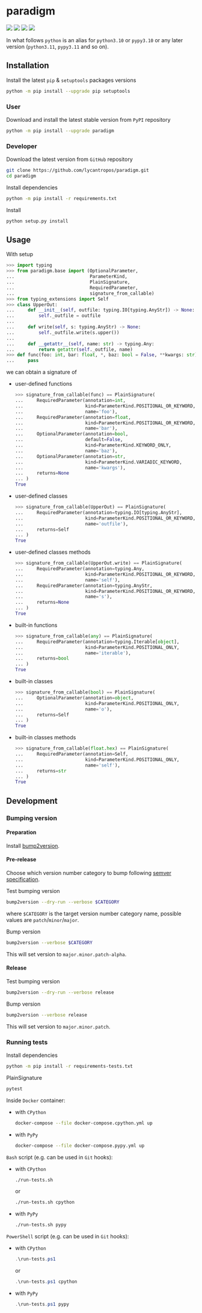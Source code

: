 paradigm
========

[![](https://github.com/lycantropos/paradigm/workflows/CI/badge.svg)](https://github.com/lycantropos/paradigm/actions/workflows/ci.yml "Github Actions")
[![](https://codecov.io/gh/lycantropos/paradigm/branch/master/graph/badge.svg)](https://codecov.io/gh/lycantropos/paradigm "Codecov")
[![](https://img.shields.io/github/license/lycantropos/paradigm.svg)](https://github.com/lycantropos/paradigm/blob/master/LICENSE "License")
[![](https://badge.fury.io/py/paradigm.svg)](https://badge.fury.io/py/paradigm "PyPI")

In what follows `python` is an alias for `python3.10` or `pypy3.10`
or any later version (`python3.11`, `pypy3.11` and so on).

Installation
------------

Install the latest `pip` & `setuptools` packages versions
```bash
python -m pip install --upgrade pip setuptools
```

### User

Download and install the latest stable version from `PyPI` repository
```bash
python -m pip install --upgrade paradigm
```

### Developer

Download the latest version from `GitHub` repository
```bash
git clone https://github.com/lycantropos/paradigm.git
cd paradigm
```

Install dependencies
```bash
python -m pip install -r requirements.txt
```

Install
```bash
python setup.py install
```

Usage
-----

With setup
```python
>>> import typing
>>> from paradigm.base import (OptionalParameter,
...                            ParameterKind,
...                            PlainSignature,
...                            RequiredParameter,
...                            signature_from_callable)
>>> from typing_extensions import Self
>>> class UpperOut:
...     def __init__(self, outfile: typing.IO[typing.AnyStr]) -> None:
...         self._outfile = outfile
...
...     def write(self, s: typing.AnyStr) -> None:
...         self._outfile.write(s.upper())
...
...     def __getattr__(self, name: str) -> typing.Any:
...         return getattr(self._outfile, name)
>>> def func(foo: int, bar: float, *, baz: bool = False, **kwargs: str) -> None:
...     pass

```
we can obtain a signature of
- user-defined functions
  ```python
  >>> signature_from_callable(func) == PlainSignature(
  ...     RequiredParameter(annotation=int,
  ...                       kind=ParameterKind.POSITIONAL_OR_KEYWORD,
  ...                       name='foo'),
  ...     RequiredParameter(annotation=float,
  ...                       kind=ParameterKind.POSITIONAL_OR_KEYWORD,
  ...                       name='bar'),
  ...     OptionalParameter(annotation=bool,
  ...                       default=False,
  ...                       kind=ParameterKind.KEYWORD_ONLY,
  ...                       name='baz'),
  ...     OptionalParameter(annotation=str,
  ...                       kind=ParameterKind.VARIADIC_KEYWORD,
  ...                       name='kwargs'),
  ...     returns=None
  ... )
  True

  ```
- user-defined classes
  ```python
  >>> signature_from_callable(UpperOut) == PlainSignature(
  ...     RequiredParameter(annotation=typing.IO[typing.AnyStr],
  ...                       kind=ParameterKind.POSITIONAL_OR_KEYWORD,
  ...                       name='outfile'),
  ...     returns=Self
  ... )
  True

  ```
- user-defined classes methods
  ```python
  >>> signature_from_callable(UpperOut.write) == PlainSignature(
  ...     RequiredParameter(annotation=typing.Any,
  ...                       kind=ParameterKind.POSITIONAL_OR_KEYWORD,
  ...                       name='self'),
  ...     RequiredParameter(annotation=typing.AnyStr,
  ...                       kind=ParameterKind.POSITIONAL_OR_KEYWORD,
  ...                       name='s'),
  ...     returns=None
  ... )
  True

  ```
- built-in functions
  ```python
  >>> signature_from_callable(any) == PlainSignature(
  ...     RequiredParameter(annotation=typing.Iterable[object],
  ...                       kind=ParameterKind.POSITIONAL_ONLY,
  ...                       name='iterable'),
  ...     returns=bool
  ... )
  True

  ```
- built-in classes
  ```python
  >>> signature_from_callable(bool) == PlainSignature(
  ...     OptionalParameter(annotation=object,
  ...                       kind=ParameterKind.POSITIONAL_ONLY,
  ...                       name='o'),
  ...     returns=Self
  ... )
  True

  ```
- built-in classes methods
  ```python
  >>> signature_from_callable(float.hex) == PlainSignature(
  ...     RequiredParameter(annotation=Self,
  ...                       kind=ParameterKind.POSITIONAL_ONLY,
  ...                       name='self'),
  ...     returns=str
  ... )
  True

  ```

Development
-----------

### Bumping version

#### Preparation

Install
[bump2version](https://github.com/c4urself/bump2version#installation).

#### Pre-release

Choose which version number category to bump following [semver
specification](http://semver.org/).

Test bumping version
```bash
bump2version --dry-run --verbose $CATEGORY
```

where `$CATEGORY` is the target version number category name, possible
values are `patch`/`minor`/`major`.

Bump version
```bash
bump2version --verbose $CATEGORY
```

This will set version to `major.minor.patch-alpha`.

#### Release

Test bumping version
```bash
bump2version --dry-run --verbose release
```

Bump version
```bash
bump2version --verbose release
```

This will set version to `major.minor.patch`.

### Running tests

Install dependencies
```bash
python -m pip install -r requirements-tests.txt
```

PlainSignature
```bash
pytest
```

Inside `Docker` container:
- with `CPython`
  ```bash
  docker-compose --file docker-compose.cpython.yml up
  ```
- with `PyPy`
  ```bash
  docker-compose --file docker-compose.pypy.yml up
  ```

`Bash` script (e.g. can be used in `Git` hooks):
- with `CPython`
  ```bash
  ./run-tests.sh
  ```
  or
  ```bash
  ./run-tests.sh cpython
  ```

- with `PyPy`
  ```bash
  ./run-tests.sh pypy
  ```

`PowerShell` script (e.g. can be used in `Git` hooks):
- with `CPython`
  ```powershell
  .\run-tests.ps1
  ```
  or
  ```powershell
  .\run-tests.ps1 cpython
  ```
- with `PyPy`
  ```powershell
  .\run-tests.ps1 pypy
  ```
